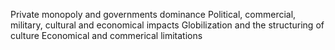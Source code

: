 Private monopoly and governments dominance
Political, commercial, military, cultural and economical impacts
Globilization and the structuring of culture
Economical and commerical limitations 